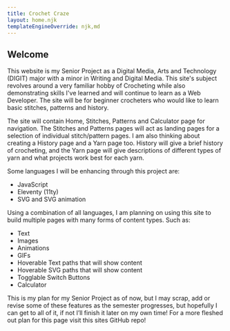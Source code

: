 ```yaml
---
title: Crochet Craze
layout: home.njk
templateEngineOverride: njk,md
---
```





## Welcome



This website is my Senior Project as a Digital Media, Arts and Technology (DIGIT) major with a minor in Writing and Digital Media. This site's subject revolves around a very familiar hobby of Crocheting while also demonstrating skills I've learned and will continue to learn as a Web Developer. The site will be for beginner crocheters who would like to learn basic stitches, patterns and history.

The site will contain Home, Stitches, Patterns and Calculator page for navigation. The Stitches and Patterns pages will act as landing pages for a selection of individual stitch/pattern pages. I am also thinking about creating a History page and a Yarn page too. History will give a brief history of crocheting, and the Yarn page will give descriptions of different types of yarn and what projects work best for each yarn.

Some languages I will be enhancing through this project are:
- JavaScript
- Eleventy (11ty)
- SVG and SVG animation

Using a combination of all languages, I am planning on using this site to build multiple pages with many forms of content types. Such as:
- Text
- Images
- Animations
- GIFs
- Hoverable Text paths that will show content
- Hoverable SVG paths that will show content
- Togglable Switch Buttons
- Calculator

This is my plan for my Senior Project as of now, but I may scrap, add or revise some of these features as the semester progresses, but hopefully I can get to all of it, if not I’ll finish it later on my own time! For a more fleshed out plan for this page visit this sites GitHub repo!